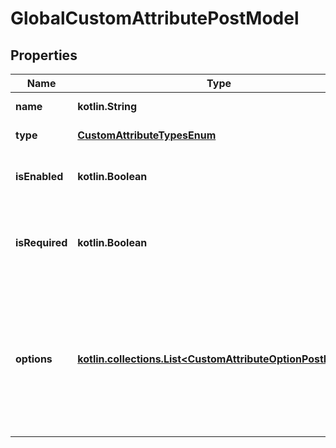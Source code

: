 
# GlobalCustomAttributePostModel

## Properties
| Name | Type | Description | Notes |
| ------------ | ------------- | ------------- | ------------- |
| **name** | **kotlin.String** | Name of attribute |  |
| **type** | [**CustomAttributeTypesEnum**](CustomAttributeTypesEnum.md) | Type of attribute |  |
| **isEnabled** | **kotlin.Boolean** | Indicates whether the attribute is available |  [optional] |
| **isRequired** | **kotlin.Boolean** | Indicates whether the attribute value is mandatory to specify |  [optional] |
| **options** | [**kotlin.collections.List&lt;CustomAttributeOptionPostModel&gt;**](CustomAttributeOptionPostModel.md) | Collection of attribute options   Available for attributes of type &#x60;options&#x60; and &#x60;multiple options&#x60; only |  [optional] |




